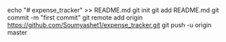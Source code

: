 echo "# expense_tracker" >> README.md
git init
git add README.md
git commit -m "first commit"
git remote add origin https://github.com/Soumyashet1/expense_tracker.git
git push -u origin master
